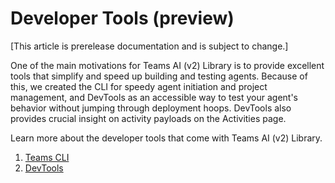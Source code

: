 # Developer Tools (preview)

[This article is prerelease documentation and is subject to change.]

One of the main motivations for Teams AI (v2) Library is to provide excellent tools that simplify and speed up building and testing agents. Because of this, we created the CLI for speedy agent initiation and project management, and DevTools as an accessible way to test your agent's behavior without jumping through deployment hoops. DevTools also provides crucial insight on activity payloads on the Activities page.

Learn more about the developer tools that come with Teams AI (v2) Library.

1. [Teams CLI](./cli)
2. [DevTools](./devtools)